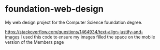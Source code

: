 # foundation-web-design
My web design project for the Computer Science foundation degree.

https://stackoverflow.com/questions/1464934/text-align-justify-and-images
I used this code to ensure my images filled the space on the mobile version of
the Members page